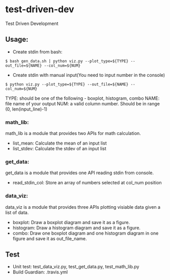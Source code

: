 # test-driven-dev
Test Driven Development

## Usage:
- Create stdin from bash:
```shell
$ bash gen_data.sh | python viz.py --plot_type=${TYPE} --out_file=${NAME} --col_num=${NUM}
```
- Create stdin with manual input(You need to input number in the console)
```shell
$ python viz.py --plot_type=${TYPE} --out_file=${NAME} --col_num=${NUM}
```
TYPE: should be one of the following - boxplot, histogram, combo
NAME: file name of your output
NUM: a valid column number. Should be in range (0, len(input_line)-1)

### math_lib:
math_lib is a module that provides two APIs for math calculation.

- list_mean: Calculate the mean of an input list
- list_stdev: Calculate the stdev of an input list

### get_data:
get_data is a module that provides one API reading stdin from console.

- read_stdin_col: Store an array of numbers selected at col_num position

### data_viz:
data_viz is a module that provides three APIs plotting visiable data given a list of data.

- boxplot: Draw a boxplot diagram and save it as a figure.
- histogram: Draw a histogram diagram and save it as a figure.
- combo: Draw one boxplot diagram and one histogram diagram in one figure and save it as out_file_name.

## Test

- Unit test: test_data_viz.py, test_get_data.py, test_math_lib.py
- Build Guardian: .travis.yml
